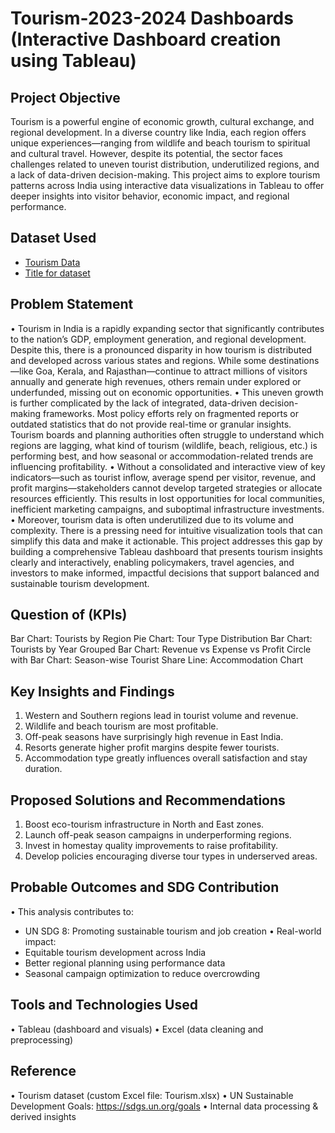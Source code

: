 # Tourism-2023-2024 Dashboards (Interactive Dashboard creation using Tableau)
## Project Objective
Tourism is a powerful engine of economic growth, cultural exchange, and regional development. In a diverse country like India, each region offers unique experiences—ranging from wildlife and beach tourism to spiritual and cultural travel. However, despite its potential, the sector faces challenges related to uneven tourist distribution, underutilized regions, and a lack of data-driven decision-making. This project aims to explore tourism patterns across India using interactive data visualizations in Tableau to offer deeper insights into visitor behavior, economic impact, and regional performance.

## Dataset Used
- <a href= "https://github.com/patelkrishna2025/Tourism-2023-2024/blob/b5e16aef1c7afd85aecf524f6ebcb0cb72a8c9fd/Tourism.xlsx"> Tourism Data</a>
- <a href= "https://github.com/patelkrishna2025/Tourism-2023-2024/blob/3f7eb3fef980e41d25b29f25e0adb2891b2ac17f/Tourism%20Summary.xlsx"> Title for dataset</a>

## Problem Statement
• Tourism in India is a rapidly expanding sector that significantly contributes to the nation’s GDP, employment generation, and regional development. Despite this, there is a pronounced disparity in how tourism is distributed and developed across various states and regions. While some destinations—like Goa, Kerala, and Rajasthan—continue to attract millions of visitors annually and generate high revenues, others remain under explored or underfunded, missing out on economic opportunities.
• This uneven growth is further complicated by the lack of integrated, data-driven decision-making frameworks. Most policy efforts rely on fragmented reports or outdated statistics that do not provide real-time or granular insights. Tourism boards and planning authorities often struggle to understand which regions are lagging, what kind of tourism (wildlife, beach, religious, etc.) is performing best, and how seasonal or accommodation-related trends are influencing profitability.
• Without a consolidated and interactive view of key indicators—such as tourist inflow, average spend per visitor, revenue, and profit margins—stakeholders cannot develop targeted strategies or allocate resources efficiently. This results in lost opportunities for local communities, inefficient marketing campaigns, and suboptimal infrastructure investments.
• Moreover, tourism data is often underutilized due to its volume and complexity. There is a pressing need for intuitive visualization tools that can simplify this data and make it actionable. This project addresses this gap by building a comprehensive Tableau dashboard that presents tourism insights clearly and interactively, enabling policymakers, travel agencies, and investors to make informed, impactful decisions that support balanced and sustainable tourism development.

## Question of (KPIs)
Bar Chart: Tourists by Region
Pie Chart: Tour Type Distribution
Bar Chart: Tourists by Year
Grouped Bar Chart: Revenue vs Expense vs Profit
Circle with Bar Chart: Season-wise Tourist Share
Line: Accommodation Chart

## Key Insights and Findings
1. Western and Southern regions lead in tourist volume and revenue.
2. Wildlife and beach tourism are most profitable.
3. Off-peak seasons have surprisingly high revenue in East India.
4. Resorts generate higher profit margins despite fewer tourists.
5. Accommodation type greatly influences overall satisfaction and stay duration.

## Proposed Solutions and Recommendations
1. Boost eco-tourism infrastructure in North and East zones.
2. Launch off-peak season campaigns in underperforming regions.
3. Invest in homestay quality improvements to raise profitability.
4. Develop policies encouraging diverse tour types in underserved areas.

## Probable Outcomes and SDG Contribution
• This analysis contributes to:
- UN SDG 8: Promoting sustainable tourism and job creation
• Real-world impact:
- Equitable tourism development across India
- Better regional planning using performance data
- Seasonal campaign optimization to reduce overcrowding

## Tools and Technologies Used
• Tableau (dashboard and visuals)
• Excel (data cleaning and preprocessing)

## Reference
• Tourism dataset (custom Excel file: Tourism.xlsx)
• UN Sustainable Development Goals: https://sdgs.un.org/goals
• Internal data processing & derived insights
